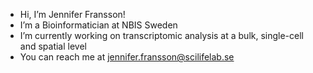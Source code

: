 - Hi, I’m Jennifer Fransson!
- I’m a Bioinformatician at NBIS Sweden
- I’m currently working on transcriptomic analysis at a bulk, single-cell and spatial level
- You can reach me at jennifer.fransson@scilifelab.se

<!---
jenfransson/jenfransson is a ✨ special ✨ repository because its `README.md` (this file) appears on your GitHub profile.
You can click the Preview link to take a look at your changes.
--->
